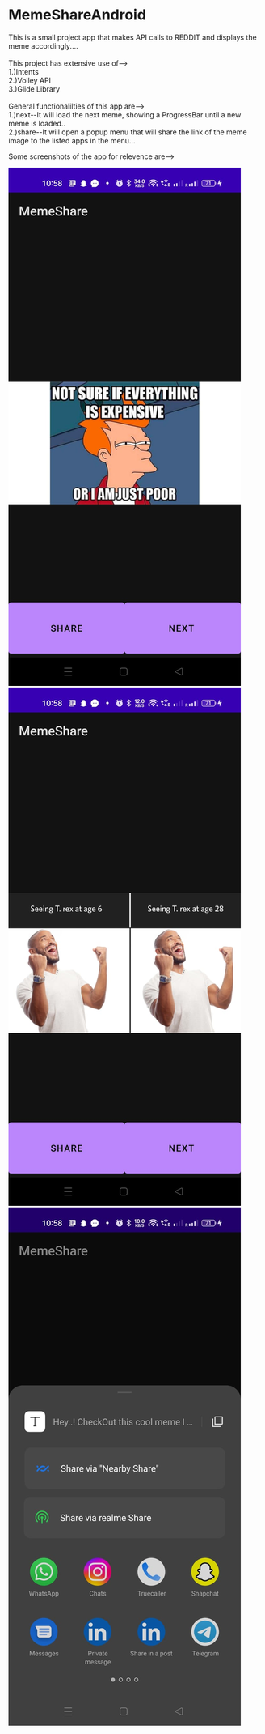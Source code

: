 # MemeShareAndroid

This is a small project app that makes API calls to REDDIT and displays the meme accordingly....<br/><br/>
This project has extensive use of--><br/>
1.)Intents<br/>
2.)Volley API<br/>
3.)Glide Library<br/>
<br/>
General functionalilties of this app are--><br/>
1.)next--It will load the next meme, showing a ProgressBar until a new meme is loaded..<br/>
2.)share--It will open a popup menu that will share the link of the meme image to the listed apps in the menu...<br/>

Some screenshots of the app for relevence are--><br/>

![first](https://github.com/st2251/MemeShareAndroid/blob/master/app/src/main/res/drawable/meme1.jpeg)
![first](https://github.com/st2251/MemeShareAndroid/blob/master/app/src/main/res/drawable/meme2.jpeg)
![first](https://github.com/st2251/MemeShareAndroid/blob/master/app/src/main/res/drawable/meme3.jpeg)


